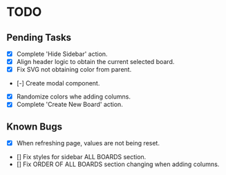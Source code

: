 # TODO

## Pending Tasks

- [x] Complete 'Hide Sidebar' action.
- [x] Align header logic to obtain the current selected board.
- [x] Fix SVG not obtaining color from parent.

- [-] Create modal component.
- [x] Randomize colors whe adding columns.
- [x] Complete 'Create New Board' action.

## Known Bugs

- [x] When refreshing page, values are not being reset.
- [] Fix styles for sidebar ALL BOARDS section.
- [] Fix ORDER OF ALL BOARDS section changing when adding columns.
